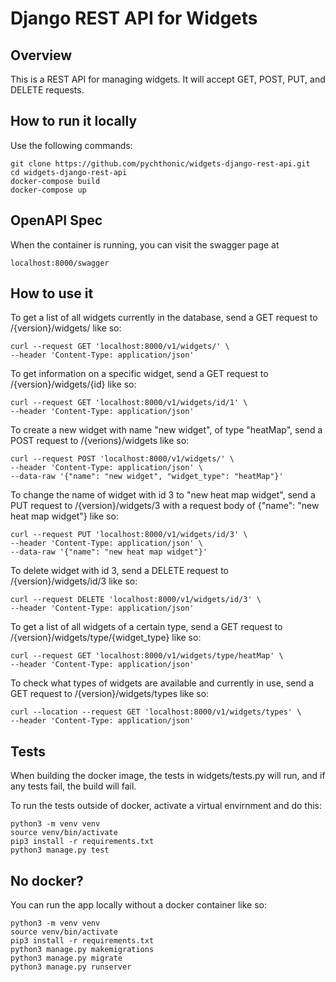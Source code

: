 # Django REST API for Widgets

## Overview

This is a REST API for managing widgets. It will accept GET, POST, PUT,
and DELETE requests. 

## How to run it locally

Use the following commands:

```
git clone https://github.com/pychthonic/widgets-django-rest-api.git
cd widgets-django-rest-api
docker-compose build
docker-compose up
```

## OpenAPI Spec

When the container is running, you can visit the swagger page at 

```
localhost:8000/swagger
```

## How to use it

To get a list of all widgets currently in the database, send a GET
request to /{version}/widgets/ like so:

```
curl --request GET 'localhost:8000/v1/widgets/' \
--header 'Content-Type: application/json'
```

To get information on a specific widget, send a GET request to
/{version}/widgets/{id} like so:

```
curl --request GET 'localhost:8000/v1/widgets/id/1' \
--header 'Content-Type: application/json'
```

To create a new widget with name "new widget", of type "heatMap", send
a POST request to /{verions}/widgets like so:

```
curl --request POST 'localhost:8000/v1/widgets/' \
--header 'Content-Type: application/json' \
--data-raw '{"name": "new widget", "widget_type": "heatMap"}'
```

To change the name of widget with id 3 to "new heat map widget", send a 
PUT request to /{version}/widgets/3 with a request body of
{"name": "new heat map widget"} like so:

```
curl --request PUT 'localhost:8000/v1/widgets/id/3' \
--header 'Content-Type: application/json' \
--data-raw '{"name": "new heat map widget"}'
```

To delete widget with id 3, send a DELETE request to
/{version}/widgets/id/3 like so:

```
curl --request DELETE 'localhost:8000/v1/widgets/id/3' \
--header 'Content-Type: application/json'
```

To get a list of all widgets of a certain type, send a GET request to
/{version}/widgets/type/{widget_type} like so:

```
curl --request GET 'localhost:8000/v1/widgets/type/heatMap' \
--header 'Content-Type: application/json'
```

To check what types of widgets are available and currently in use,
send a GET request to /{version}/widgets/types like so:

```
curl --location --request GET 'localhost:8000/v1/widgets/types' \
--header 'Content-Type: application/json'
```

## Tests

When building the docker image, the tests in widgets/tests.py will run,
and if any tests fail, the build will fail.

To run the tests outside of docker, activate a virtual envirnment and
do this:

```
python3 -m venv venv
source venv/bin/activate
pip3 install -r requirements.txt
python3 manage.py test
```

## No docker?

You can run the app locally without a docker container like so:

```
python3 -m venv venv
source venv/bin/activate
pip3 install -r requirements.txt
python3 manage.py makemigrations
python3 manage.py migrate
python3 manage.py runserver
```